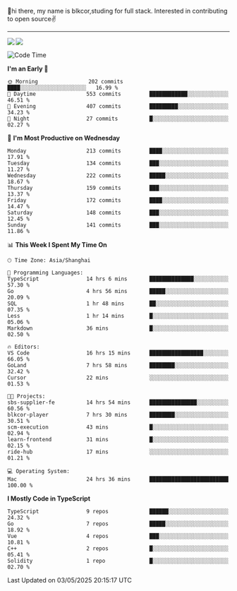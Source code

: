 👋hi there, my name is blkcor,studing for full stack.
Interested in contributing to open source✌️

<hr/>

![](https://github-readme-stats.vercel.app/api?username=blkcor)
<a href="https://github.com/blkcor/github-readme-stats">
    <img align="left" src="https://github-readme-stats.vercel.app/api/top-langs/?username=blkcor&hide=jupyter%20notebook,shaderlab,tex,c%23&langs_count=9" />
</a>


<!--START_SECTION:waka-->
![Code Time](http://img.shields.io/badge/Code%20Time-2%2C009%20hrs%2044%20mins-blue)

**I'm an Early 🐤** 

```text
🌞 Morning                202 commits         ████░░░░░░░░░░░░░░░░░░░░░   16.99 % 
🌆 Daytime                553 commits         ████████████░░░░░░░░░░░░░   46.51 % 
🌃 Evening                407 commits         █████████░░░░░░░░░░░░░░░░   34.23 % 
🌙 Night                  27 commits          █░░░░░░░░░░░░░░░░░░░░░░░░   02.27 % 
```
📅 **I'm Most Productive on Wednesday** 

```text
Monday                   213 commits         ████░░░░░░░░░░░░░░░░░░░░░   17.91 % 
Tuesday                  134 commits         ███░░░░░░░░░░░░░░░░░░░░░░   11.27 % 
Wednesday                222 commits         █████░░░░░░░░░░░░░░░░░░░░   18.67 % 
Thursday                 159 commits         ███░░░░░░░░░░░░░░░░░░░░░░   13.37 % 
Friday                   172 commits         ████░░░░░░░░░░░░░░░░░░░░░   14.47 % 
Saturday                 148 commits         ███░░░░░░░░░░░░░░░░░░░░░░   12.45 % 
Sunday                   141 commits         ███░░░░░░░░░░░░░░░░░░░░░░   11.86 % 
```


📊 **This Week I Spent My Time On** 

```text
🕑︎ Time Zone: Asia/Shanghai

💬 Programming Languages: 
TypeScript               14 hrs 6 mins       ██████████████░░░░░░░░░░░   57.30 % 
Go                       4 hrs 56 mins       █████░░░░░░░░░░░░░░░░░░░░   20.09 % 
SQL                      1 hr 48 mins        ██░░░░░░░░░░░░░░░░░░░░░░░   07.35 % 
Less                     1 hr 14 mins        █░░░░░░░░░░░░░░░░░░░░░░░░   05.06 % 
Markdown                 36 mins             █░░░░░░░░░░░░░░░░░░░░░░░░   02.50 % 

🔥 Editors: 
VS Code                  16 hrs 15 mins      █████████████████░░░░░░░░   66.05 % 
GoLand                   7 hrs 58 mins       ████████░░░░░░░░░░░░░░░░░   32.42 % 
Cursor                   22 mins             ░░░░░░░░░░░░░░░░░░░░░░░░░   01.53 % 

🐱‍💻 Projects: 
sbs-supplier-fe          14 hrs 54 mins      ███████████████░░░░░░░░░░   60.56 % 
blkcor-player            7 hrs 30 mins       ████████░░░░░░░░░░░░░░░░░   30.51 % 
scm-execution            43 mins             █░░░░░░░░░░░░░░░░░░░░░░░░   02.94 % 
learn-frontend           31 mins             █░░░░░░░░░░░░░░░░░░░░░░░░   02.15 % 
ride-hub                 17 mins             ░░░░░░░░░░░░░░░░░░░░░░░░░   01.21 % 

💻 Operating System: 
Mac                      24 hrs 36 mins      █████████████████████████   100.00 % 
```

**I Mostly Code in TypeScript** 

```text
TypeScript               9 repos             ██████░░░░░░░░░░░░░░░░░░░   24.32 % 
Go                       7 repos             █████░░░░░░░░░░░░░░░░░░░░   18.92 % 
Vue                      4 repos             ███░░░░░░░░░░░░░░░░░░░░░░   10.81 % 
C++                      2 repos             █░░░░░░░░░░░░░░░░░░░░░░░░   05.41 % 
Solidity                 1 repo              █░░░░░░░░░░░░░░░░░░░░░░░░   02.70 % 
```




 Last Updated on 03/05/2025 20:15:17 UTC
<!--END_SECTION:waka-->


